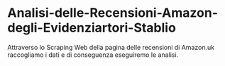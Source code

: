# Analisi-delle-Recensioni-Amazon-degli-Evidenziartori-Stablio
Attraverso lo Scraping Web della pagina delle recensioni di Amazon.uk raccogliamo i dati e di conseguenza eseguiremo le analisi.
